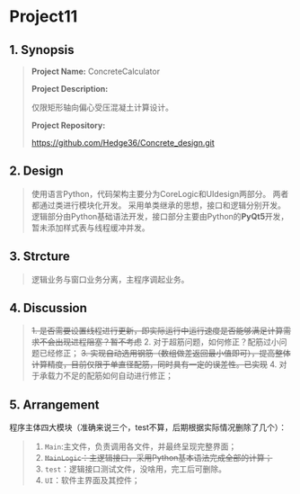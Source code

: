 # Project11
## 1. Synopsis
> **Project Name:** 	ConcreteCalculator
>
> **Project Description:**
>
> 仅限矩形轴向偏心受压混凝土计算设计。
>
> **Project Repository:**
>
> https://github.com/Hedge36/Concrete_design.git

## 2. Design

> 使用语言Python，代码架构主要分为CoreLogic和UIdesign两部分。 两者都通过类进行模块化开发。 采用单类继承的思想，接口和逻辑分别开发。 逻辑部分由Python基础语法开发，接口部分主要由Python的**PyQt5**开发，暂未添加样式表与线程缓冲并发。

## 3. Strcture

> 逻辑业务与窗口业务分离，主程序调起业务。

## 4. Discussion

> ~~1. 是否需要设置线程进行更新，即实际运行中运行速度是否能够满足计算需求不会出现进程阻塞？暂不考虑~~
> 2. 对于超筋问题，如何修正？配筋过小问题已经修正；
> ~~3. 实现自动选用钢筋（数组做差返回最小值即可），提高整体计算精度，目前仅限于单直径配筋，同时具有一定的误差性。已实现~~
> 4. 对于承载力不足的配筋如何自动进行修正；



## 5. Arrangement

程序主体四大模块（准确来说三个，test不算，后期根据实际情况删除了几个）：

> 1. `Main`:主文件，负责调用各文件，并最终呈现完整界面；
> 2. ~~`MainLogic`：主逻辑接口，采用Python基本语法完成全部的计算；~~
> 3. `test`：逻辑接口测试文件，没啥用，完工后可删除。
> 4. `UI`：软件主界面及其控件；

